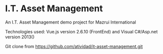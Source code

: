 # I.T. Asset Management
An I.T. Asset Management demo project for Mazrui International

Technologies used: Vue.js version 2.6.10 (FrontEnd) and Visual C#/Asp.net version 2013()  

Git clone from https://github.com/atividad/it-asset-management.git


